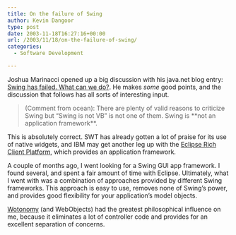 ```yaml
---
title: On the failure of Swing
author: Kevin Dangoor
type: post
date: 2003-11-18T16:27:16+00:00
url: /2003/11/18/on-the-failure-of-swing/
categories:
  - Software Development

---
```

Joshua Marinacci opened up a big discussion with his java.net blog entry: [Swing has failed. What can we do?][1]. He makes _some_ good points, and the discussion that follows has all sorts of interesting input. 

> (Comment from ocean): There are plenty of valid reasons to criticize Swing but &#8220;Swing is not VB&#8221; is not one of them. Swing is \*\*not an application framework\*\*.

This is absolutely correct. SWT has already gotten a lot of praise for its use of native widgets, and IBM may get another leg up with the [Eclipse Rich Client Platform][2], which provides an application framework.
  
A couple of months ago, I went looking for a Swing GUI app framework. I found several, and spent a fair amount of time with Eclipse. Ultimately, what I went with was a combination of approaches provided by different Swing frameworks. This approach is easy to use, removes none of Swing&#8217;s power, and provides good flexibility for your application&#8217;s model objects.
  
[Wotonomy][3] (and WebObjects) had the greatest philosophical influence on me, because it eliminates a lot of controller code and provides for an excellent separation of concerns.

 [1]: http://weblogs.java.net/pub/wlg/633 "Swing has failed. What can we do?"
 [2]: http://dev.eclipse.org/viewcvs/index.cgi/platform-ui-home/rcp-proposal/rich_client_platform_facilities.html?rev=HEAD
 [3]: http://wotonomy.sf.net